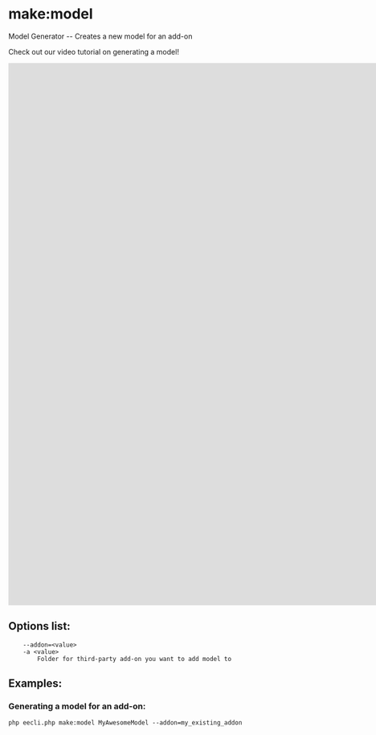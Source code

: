 # make:model

Model Generator -- Creates a new model for an add-on

Check out our video tutorial on generating a model!
<div class="video-wrapper">
<iframe src="https://www.youtube.com/embed/PXKGoTyu0IU?vq=HD1080" width="1920" height="1080" frameborder="0" webkitallowfullscreen mozallowfullscreen allowfullscreen></iframe>
</div>

## Options list:

```
    --addon=<value>
    -a <value>
        Folder for third-party add-on you want to add model to
```

## Examples:

### Generating a model for an add-on:

`php eecli.php make:model MyAwesomeModel --addon=my_existing_addon`
